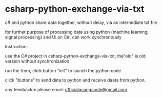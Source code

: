 # csharp-python-exchange-via-txt
c# and python share data together, without delay, via an intermidiate txt file

for further purpose of processing data using python (machine learning, signal processing) and UI on C#, can work synchronously 


Instruction:

use the C# project in csharp-python-exchange-via-txt, the"old" is old version without synchronization

run the from, clcik button "init" to launch the python code

click "buttons" to send data to python and receive daata from python.

any feedbackm please email: officialquangsonle@gmail.com
